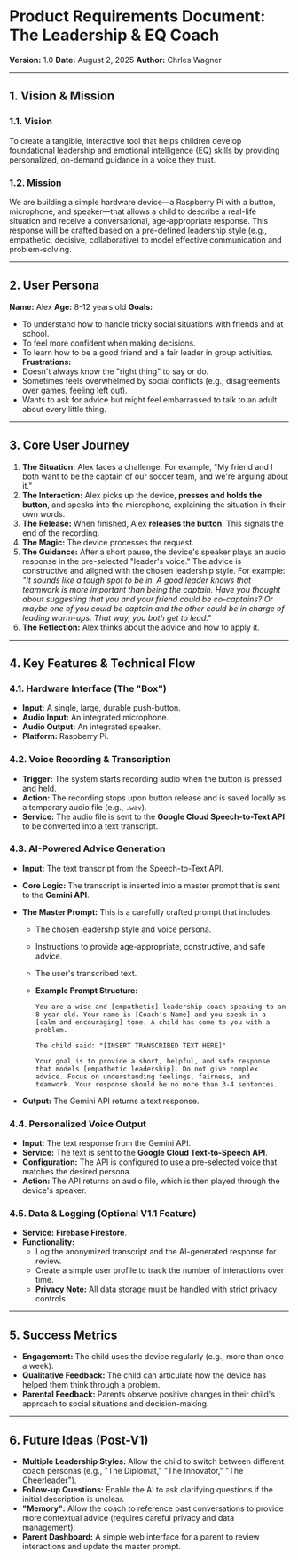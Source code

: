 # Product Requirements Document: The Leadership & EQ Coach

**Version:** 1.0
**Date:** August 2, 2025
**Author:** Chrles Wagner

---

## 1. Vision & Mission

### 1.1. Vision

To create a tangible, interactive tool that helps children develop foundational leadership and emotional intelligence (EQ) skills by providing personalized, on-demand guidance in a voice they trust.

### 1.2. Mission

We are building a simple hardware device—a Raspberry Pi with a button, microphone, and speaker—that allows a child to describe a real-life situation and receive a conversational, age-appropriate response. This response will be crafted based on a pre-defined leadership style (e.g., empathetic, decisive, collaborative) to model effective communication and problem-solving.

---

## 2. User Persona

**Name:** Alex
**Age:** 8-12 years old
**Goals:**

- To understand how to handle tricky social situations with friends and at school.
- To feel more confident when making decisions.
- To learn how to be a good friend and a fair leader in group activities.
  **Frustrations:**
- Doesn't always know the "right thing" to say or do.
- Sometimes feels overwhelmed by social conflicts (e.g., disagreements over games, feeling left out).
- Wants to ask for advice but might feel embarrassed to talk to an adult about every little thing.

---

## 3. Core User Journey

1.  **The Situation:** Alex faces a challenge. For example, "My friend and I both want to be the captain of our soccer team, and we're arguing about it."
2.  **The Interaction:** Alex picks up the device, **presses and holds the button**, and speaks into the microphone, explaining the situation in their own words.
3.  **The Release:** When finished, Alex **releases the button**. This signals the end of the recording.
4.  **The Magic:** The device processes the request.
5.  **The Guidance:** After a short pause, the device's speaker plays an audio response in the pre-selected "leader's voice." The advice is constructive and aligned with the chosen leadership style. For example: _"It sounds like a tough spot to be in. A good leader knows that teamwork is more important than being the captain. Have you thought about suggesting that you and your friend could be co-captains? Or maybe one of you could be captain and the other could be in charge of leading warm-ups. That way, you both get to lead."_
6.  **The Reflection:** Alex thinks about the advice and how to apply it.

---

## 4. Key Features & Technical Flow

### 4.1. Hardware Interface (The "Box")

- **Input:** A single, large, durable push-button.
- **Audio Input:** An integrated microphone.
- **Audio Output:** An integrated speaker.
- **Platform:** Raspberry Pi.

### 4.2. Voice Recording & Transcription

- **Trigger:** The system starts recording audio when the button is pressed and held.
- **Action:** The recording stops upon button release and is saved locally as a temporary audio file (e.g., `.wav`).
- **Service:** The audio file is sent to the **Google Cloud Speech-to-Text API** to be converted into a text transcript.

### 4.3. AI-Powered Advice Generation

- **Input:** The text transcript from the Speech-to-Text API.
- **Core Logic:** The transcript is inserted into a master prompt that is sent to the **Gemini API**.
- **The Master Prompt:** This is a carefully crafted prompt that includes:
  - The chosen leadership style and voice persona.
  - Instructions to provide age-appropriate, constructive, and safe advice.
  - The user's transcribed text.
  - **Example Prompt Structure:**

    ```
    You are a wise and [empathetic] leadership coach speaking to an 8-year-old. Your name is [Coach's Name] and you speak in a [calm and encouraging] tone. A child has come to you with a problem.

    The child said: "[INSERT TRANSCRIBED TEXT HERE]"

    Your goal is to provide a short, helpful, and safe response that models [empathetic leadership]. Do not give complex advice. Focus on understanding feelings, fairness, and teamwork. Your response should be no more than 3-4 sentences.
    ```

- **Output:** The Gemini API returns a text response.

### 4.4. Personalized Voice Output

- **Input:** The text response from the Gemini API.
- **Service:** The text is sent to the **Google Cloud Text-to-Speech API**.
- **Configuration:** The API is configured to use a pre-selected voice that matches the desired persona.
- **Action:** The API returns an audio file, which is then played through the device's speaker.

### 4.5. Data & Logging (Optional V1.1 Feature)

- **Service:** **Firebase Firestore**.
- **Functionality:**
  - Log the anonymized transcript and the AI-generated response for review.
  - Create a simple user profile to track the number of interactions over time.
  - **Privacy Note:** All data storage must be handled with strict privacy controls.

---

## 5. Success Metrics

- **Engagement:** The child uses the device regularly (e.g., more than once a week).
- **Qualitative Feedback:** The child can articulate how the device has helped them think through a problem.
- **Parental Feedback:** Parents observe positive changes in their child's approach to social situations and decision-making.

---

## 6. Future Ideas (Post-V1)

- **Multiple Leadership Styles:** Allow the child to switch between different coach personas (e.g., "The Diplomat," "The Innovator," "The Cheerleader").
- **Follow-up Questions:** Enable the AI to ask clarifying questions if the initial description is unclear.
- **"Memory":** Allow the coach to reference past conversations to provide more contextual advice (requires careful privacy and data management).
- **Parent Dashboard:** A simple web interface for a parent to review interactions and update the master prompt.

